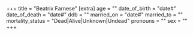 +++
title = "Beatrix Farnese"
[extra]
age = ""
date_of_birth = "date#"
date_of_death = "date#"
ddb = ""
married_on = "date#"
married_to = ""
mortality_status = "Dead|Alive|Unknown|Undead"
pronouns = ""
sex = ""
+++

